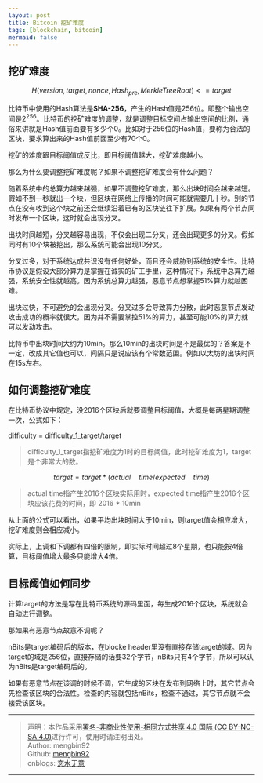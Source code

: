 ```yaml
---
layout: post
title: Bitcoin 挖矿难度
tags: [blockchain, bitcoin]
mermaid: false
---    
```


## 挖矿难度

$$H(version,target,nonce,Hash_{pre},MerkleTreeRoot) <= target$$  

比特币中使用的Hash算法是**SHA-256**，产生的Hash值是256位。即整个输出空间是$2^{256}$。比特币的挖矿难度的调整，就是调整目标空间占输出空间的比例，通俗来讲就是Hash值前面要有多少个0。比如对于256位的Hash值，要称为合法的区块，要求算出来的Hash值前面至少有70个0。  

挖矿的难度跟目标阈值成反比，即目标阈值越大，挖矿难度越小。  

那么为什么要调整挖矿难度呢？如果不调整挖矿难度会有什么问题？  

随着系统中的总算力越来越强，如果不调整挖矿难度，那么出块时间会越来越短。假如不到一秒就出一个块，但区块在网络上传播的时间可能就需要几十秒。别的节点在没有收到这个块之前还会继续沿着已有的区块链往下扩展。如果有两个节点同时发布一个区块，这时就会出现分叉。  

出块时间越短，分叉越容易出现，不仅会出现二分叉，还会出现更多的分叉。假如同时有10个块被挖出，那么系统可能会出现10分叉。  

分叉过多，对于系统达成共识没有任何好处，而且还会威胁到系统的安全性。比特币协议是假设大部分算力是掌握在诚实的矿工手里，这种情况下，系统中总算力越强，系统安全性就越高。因为系统总算力越强，恶意节点想掌握51%算力就越困难。  

出块过快，不可避免的会出现分叉。分叉过多会导致算力分散，此时恶意节点发动攻击成功的概率就很大，因为并不需要掌控51%的算力，甚至可能10%的算力就可以发动攻击。  

比特币中出块时间大约为10min。那么10min的出块时间是不是最优的？答案是不一定，改成其它值也可以，间隔只是说应该有个常数范围。例如以太坊的出块时间在15s左右。

## 如何调整挖矿难度  

在比特币协议中规定，没2016个区块后就要调整目标阈值，大概是每两星期调整一次，公式如下：  

difficulty = difficulty_1_target/target

> difficulty_1_target指挖矿难度为1时的目标阈值，此时挖矿难度为1，target是个非常大的数。

$$target = target * (actual \quad time/expected \quad time)$$  

> actual time指产生2016个区块实际用时，expected time指产生2016个区块应该花费的时间，即 2016 * 10min  

从上面的公式可以看出，如果平均出块时间大于10min，则target值会相应增大，挖矿难度则会相应减小。  

实际上，上调和下调都有四倍的限制，即实际时间超过8个星期，也只能按4倍算，目标阈值增大最多只能增大4倍。  

## 目标阈值如何同步  

计算target的方法是写在比特币系统的源码里面，每生成2016个区块，系统就会自动进行调整。  

那如果有恶意节点故意不调呢？  

nBits是target编码后的版本，在blocke header里没有直接存储target的域。因为target的域是256位，直接存储的话要32个字节，nBits只有4个字节，所以可以认为nBits是target编码后的。  

如果有恶意节点在该调的时候不调，它生成的区块在发布到网络上时，其它节点会先检查该区块的合法性。检查的内容就包括nBits，检查不通过，其它节点就不会接受该区块。  

---

> 声明：本作品采用[署名-非商业性使用-相同方式共享 4.0 国际 (CC BY-NC-SA 4.0)](https://creativecommons.org/licenses/by-nc-sa/4.0/deed.zh)进行许可，使用时请注明出处。  
> Author: mengbin92  
> Github: [mengbin92](https://mengbin92.github.io/)  
> cnblogs: [恋水无意](https://www.cnblogs.com/lianshuiwuyi/)  

---
